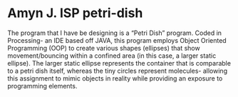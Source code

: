 # Amyn J. ISP petri-dish
The program that I have be designing is a “Petri Dish” program. Coded in Processing- an IDE based off JAVA, this program employs Object Oriented Programming (OOP) to create various shapes (ellipses) that show movement/bouncing within a confined area (in this case, a larger static ellipse). The larger static ellipse represents the container that is comparable to a petri dish itself, whereas the tiny circles represent molecules- allowing this assignment to mimic objects in reality while providing an exposure to programming elements. 
